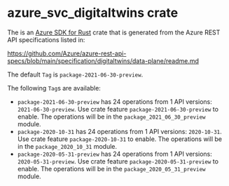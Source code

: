 # azure_svc_digitaltwins crate

The is an [Azure SDK for Rust](https://github.com/Azure/azure-sdk-for-rust) crate that is generated from the Azure REST API specifications listed in:

https://github.com/Azure/azure-rest-api-specs/blob/main/specification/digitaltwins/data-plane/readme.md

The default `Tag` is `package-2021-06-30-preview`.

The following `Tag`s are available:

- `package-2021-06-30-preview` has 24 operations from 1 API versions: `2021-06-30-preview`. Use crate feature `package-2021-06-30-preview` to enable. The operations will be in the `package_2021_06_30_preview` module.
- `package-2020-10-31` has 24 operations from 1 API versions: `2020-10-31`. Use crate feature `package-2020-10-31` to enable. The operations will be in the `package_2020_10_31` module.
- `package-2020-05-31-preview` has 24 operations from 1 API versions: `2020-05-31-preview`. Use crate feature `package-2020-05-31-preview` to enable. The operations will be in the `package_2020_05_31_preview` module.